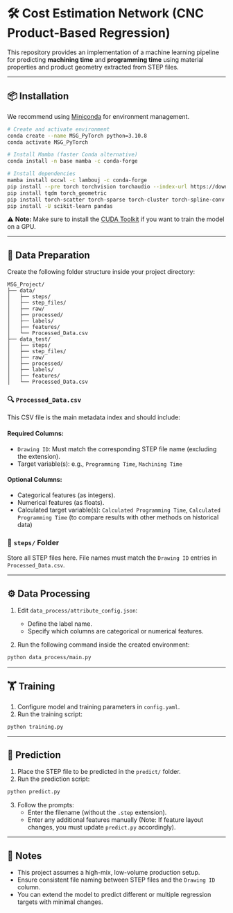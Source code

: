 # 🛠️ Cost Estimation Network (CNC Product-Based Regression)

This repository provides an implementation of a machine learning pipeline for predicting **machining time** and **programming time** using material properties and product geometry extracted from STEP files.

---

## 📦 Installation

We recommend using [Miniconda](https://www.anaconda.com/download/success) for environment management.

```bash
# Create and activate environment
conda create --name MSG_PyTorch python=3.10.8
conda activate MSG_PyTorch

# Install Mamba (faster Conda alternative)
conda install -n base mamba -c conda-forge

# Install dependencies
mamba install occwl -c lambouj -c conda-forge
pip install --pre torch torchvision torchaudio --index-url https://download.pytorch.org/whl/nightly/cu128
pip install tqdm torch_geometric
pip install torch-scatter torch-sparse torch-cluster torch-spline-conv
pip install -U scikit-learn pandas
```

⚠️ **Note:** Make sure to install the [CUDA Toolkit](https://developer.nvidia.com/cuda-toolkit) if you want to train the model on a GPU.

---

## 📁 Data Preparation

Create the following folder structure inside your project directory:

```
MSG_Project/
├── data/
│   ├── steps/
│   ├── step_files/
│   ├── raw/
│   ├── processed/
│   ├── labels/
│   ├── features/
│   └── Processed_Data.csv
├── data_test/
│   ├── steps/
│   ├── step_files/
│   ├── raw/
│   ├── processed/
│   ├── labels/
│   ├── features/
│   └── Processed_Data.csv
```

### 🔍 `Processed_Data.csv`

This CSV file is the main metadata index and should include:

#### Required Columns:
- `Drawing ID`: Must match the corresponding STEP file name (excluding the extension).
- Target variable(s): e.g., `Programming Time`, `Machining Time`

#### Optional Columns:
- Categorical features (as integers).
- Numerical features (as floats).
- Calculated target variable(s): `Calculated Programming Time`, `Calculated Programming Time` (to compare results with other methods on historical data)

### 📂 `steps/` Folder

Store all STEP files here. File names must match the `Drawing ID` entries in `Processed_Data.csv`.

---

## ⚙️ Data Processing

1. Edit `data_process/attribute_config.json`:
   - Define the label name.
   - Specify which columns are categorical or numerical features.

2. Run the following command inside the created environment:

```bash
python data_process/main.py
```

---

## 🏋️ Training

1. Configure model and training parameters in `config.yaml`.
2. Run the training script:

```bash
python training.py
```

---

## 🔮 Prediction

1. Place the STEP file to be predicted in the `predict/` folder.
2. Run the prediction script:

```bash
python predict.py
```

3. Follow the prompts:
   - Enter the filename (without the `.step` extension).
   - Enter any additional features manually (Note: If feature layout changes, you must update `predict.py` accordingly).

---

## 📌 Notes

- This project assumes a high-mix, low-volume production setup.
- Ensure consistent file naming between STEP files and the `Drawing ID` column.
- You can extend the model to predict different or multiple regression targets with minimal changes.
